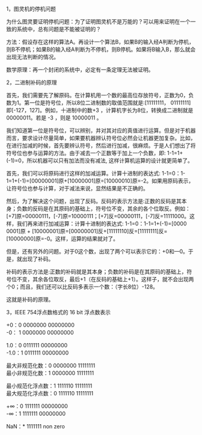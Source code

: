 1，图灵机的停机问题

为什么图灵要证明停机问题：为了证明图灵机不是万能的？可以用来证明在一个一致的系统中，总有问题是不能被证明的？

方法：假设存在这样的算法A。再设计一个算法B，如果B的输入经A判断为停机，则B不停机；如果B的输入经A判断为不停机，则B停机。如果将B输入B，那么就会出现无法判断的情况。

数学原理：再一个封闭的系统中，必定有一条定理无法被证明。

2，二进制补码的原理
  
  首先，我们需要先了解原码。在计算机用一个数的最高位存放符号，正数为0，负数为1。第一位是符号位，所以8位二进制数的取值范围就是:[11111111， 01111111]即[-127，127]。例如，十进制中的数+3 ，计算机字长为8位，转换成二进制就是00000011。若是 -3 ，则是 10000011 。
  
  我们知道第一位是符号位，可以辨别，并对其对应的真值进行运算。但是对于机器而言，要求设计尽量简单，如果要机器辨认符号位必然会让机器更加复杂。比如，在进行加减的时候，首先要辨认符号，然后进行加减，很麻烦。于是人们想出了将符号位也参与运算的方法。由于减去一个正数等于加上一个负数，即: 1-1=1+(-1)=0，所以机器可以只有加法而没有减法, 这样计算机运算的设计就更简单了。
  
  首先，我们可以将原码进行这样的加减运算。计算十进制的表达式: 1-1=0：1-1=1+(-1)=[00000001]原+[10000001]原=[10000010]原=-2。如果用原码表示，让符号位也参与计算，对于减法来说，显然结果是不正确的。
  
  然后，为了解决这个问题，出现了反码。反码的表示方法是:正数的反码是其本身；负数的反码是在其原码的基础上，符号位不变，其余的各个位取反。例如：[+7]原=00000111，[-7]原=10000111；[+7]反=00000111，[-7]反=11111000。这样，我们再来进行加减运算：计算十进制的表达式: 1-1=0：1-1=1+(-1)=[0000 0001]原 + [10000001]原=[00000001]反+[11111110]反=[11111111]反=[10000000]原=-0。这样，运算的结果就对了。
  
  但是，还有另外的问题。对于0这个数，出现了两个可以表示它的：+0和—0。于是，就出现了补码。
  
  补码的表示方法是:正数的补码就是其本身；负数的补码是在其原码的基础上，符号位不变，其余各位取反，最后+1（在反码的基础上+1）。这样子，就不会出现两个0；而且，我们还可以比反码多表示一个数：（字长8位）-128。
  
  这就是补码的原理。

3，IEEE 754浮点数格式的 16 bit 浮点数表示

 +0：0 0000000 00000000                  
 -0： 1 0000000 00000000
 
 1.0：0	0111111	00000000              
 -1.0：1 0111111 00000000
 
最大非规范化数：0 0000000	11111111        
最小非规范化数：1 0000000 11111111

最小规范化浮点数：1 1111110 11111111      
最大规范化浮点数：0 1111110 11111111

+∞：0 1111111 00000000                   
-∞：1 1111111 00000000

NaN：* 1111111 non zero
